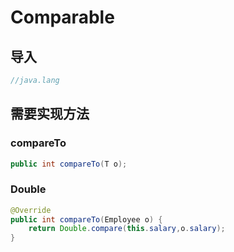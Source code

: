 # Comparable
## 导入
```java
//java.lang
```

## 需要实现方法
### compareTo
```java
public int compareTo(T o);
```

### Double
```java
@Override
public int compareTo(Employee o) {
    return Double.compare(this.salary,o.salary);
}
```
